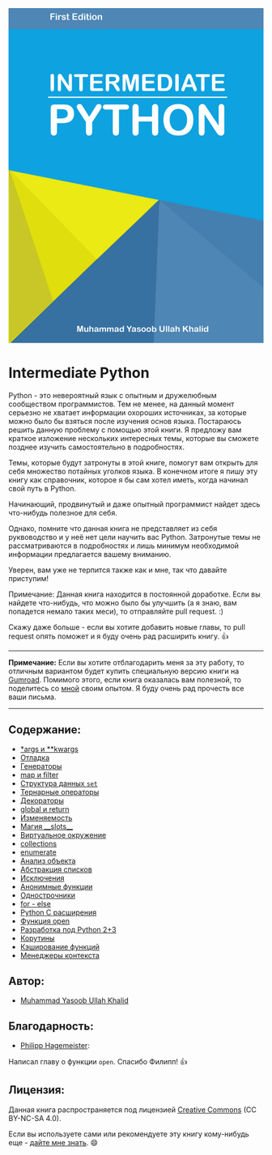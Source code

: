 ![Обложка книги Intermediate Python](_static/cover.png)

Intermediate Python
===================

Python - это невероятный язык с опытным и дружелюбным сообществом программистов.
Тем не менее, на данный момент серьезно не хватает информации охороших источниках,
за которые можно было бы взяться после изучения основ языка. Постараюсь решить данную
проблему с помощью этой книги. Я предложу вам краткое изложение нескольких
интересных темы, которые вы сможете позднее изучить самостоятельно в
подробностях.

Темы, которые будут затронуты в этой книге, помогут вам открыть для себя
множество потайных уголков языка. В конечном итоге я пишу эту книгу как
справочник, которое я бы сам хотел иметь, когда начинал свой путь в Python.

Начинающий, продвинутый и даже опытный программист найдет здесь что-нибудь
полезное для себя.

Однако, помните что данная книга не представляет из себя руквоводство и у неё
нет цели научить вас Python. Затронутые темы не рассматриваются в подробностях
и лишь минимум необходимой информации предлагается вашему вниманию.

Уверен, вам уже не терпится также как и мне, так что давайте приступим!

Примечание: Данная книга находится в постоянной доработке. Если вы найдете
что-нибудь, что можно было бы улучшить (а я знаю, вам попадется немало таких
меси), то отправляйте pull request. :)

Скажу даже больше - если вы хотите добавить новые главы, то pull request опять
поможет и я буду очень рад расширить книгу. :+1:

------------------

**Примечание:** Если вы хотите отблагодарить меня за эту работу, то отличным
вариантом будет купить специальную версию книги на
[Gumroad](https://gum.co/intermediate_python). Помимого этого, если книга
оказалась вам полезной, то поделитесь со [мной](mailto:yasoob.khld@gmail.com)
своим опытом. Я буду очень рад прочесть все ваши письма.

------------------

Содержание:
-----------
- [\*args и \*\*kwargs](book/args_and_kwargs.md)
- [Отладка](book/debugging.md)
- [Генераторы](book/generators.md)
- [map и filter](book/map_filter.md)
- [Структура данных ``set``](book/set_-_data_structure.md)
- [Тернарные операторы](book/ternary_operators.md)
- [Декораторы](book/decorators.md)
- [global и return](book/global_&_return.md)
- [Изменяемость](book/mutation.md)
- [Магия \_\_slots\_\_](book/__slots__magic.md)
- [Виртуальное окружение](book/virtual_environment.md)
- [collections](book/collections.md)
- [enumerate](book/enumerate.md)
- [Анализ объекта](book/object_introspection.md)
- [Абстракция списков](book/comprehensions.md)
- [Исключения](book/exceptions.md)
- [Анонимные функции](book/lambdas.md)
- [Однострочники](book/one_liners.md)
- [for - else](book/for_-_else.md)
- [Python C расширения](book/python_c_extension.md)
- [Функция open](book/open_function.md)
- [Разработка под Python 2+3](book/targeting_python_2_3.md)
- [Корутины](book/coroutines.md)
- [Кэширование функций](book/function_caching.md)
- [Менеджеры контекста](book/context_managers.md)

Автор:
------

- [Muhammad Yasoob Ullah Khalid](https://github.com/yasoob)

Благодарность:
--------------

- [Philipp Hagemeister](https://github.com/phihag):

Написал главу о функции `open`. Спасибо Филипп! :+1:

Лицензия:
---------

Данная книга распространяется под лицензией
[Creative Commons](http://creativecommons.org/licenses/by-nc-sa/4.0/) (CC BY-NC-SA 4.0).

Если вы используете сами или рекомендуете эту книгу кому-нибудь еще - [дайте мне знать](mailto:yasoob.khld@gmail.com). :smile:

